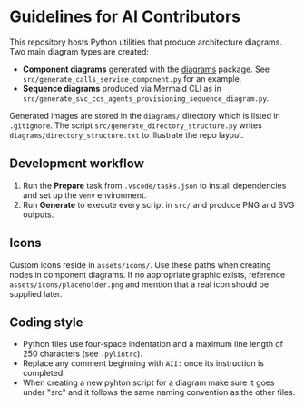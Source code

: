# Guidelines for AI Contributors

This repository hosts Python utilities that produce architecture diagrams. Two main diagram types are created:

* **Component diagrams** generated with the [diagrams](https://diagrams.mingrammer.com/) package. See `src/generate_calls_service_component.py` for an example.
* **Sequence diagrams** produced via Mermaid CLI as in `src/generate_svc_ccs_agents_provisioning_sequence_diagram.py`.

Generated images are stored in the `diagrams/` directory which is listed in `.gitignore`. The script `src/generate_directory_structure.py` writes `diagrams/directory_structure.txt` to illustrate the repo layout.

## Development workflow
1. Run the **Prepare** task from `.vscode/tasks.json` to install dependencies and set up the `venv` environment.
2. Run **Generate** to execute every script in `src/` and produce PNG and SVG outputs.

## Icons
Custom icons reside in `assets/icons/`. Use these paths when creating nodes in component diagrams. If no appropriate graphic exists, reference `assets/icons/placeholder.png` and mention that a real icon should be supplied later.

## Coding style
* Python files use four-space indentation and a maximum line length of 250 characters (see `.pylintrc`).
* Replace any comment beginning with `AII:` once its instruction is completed.
* When creating a new pyhton script for a diagram make sure it goes under "src" and it follows the same naming convention as the other files.